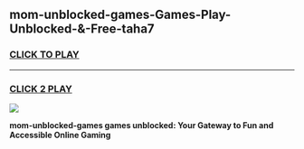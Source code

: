 
## mom-unblocked-games-Games-Play-Unblocked-&-Free-taha7
<h3>
<a href="https://premium76.site?title=mom-unblocked-games&ref=24A">CLICK TO PLAY</a></h3>
<hr>

<h3>
<a href="https://premium76.site?title=mom-unblocked-games&ref=24A">CLICK 2 PLAY</a>
  
</h3>

<a href="https://premium76.site?title=mom-unblocked-games&ref=24A"><img src="https://clearcache.store/games.png"></a>


**mom-unblocked-games games unblocked: Your Gateway to Fun and Accessible Online Gaming**
